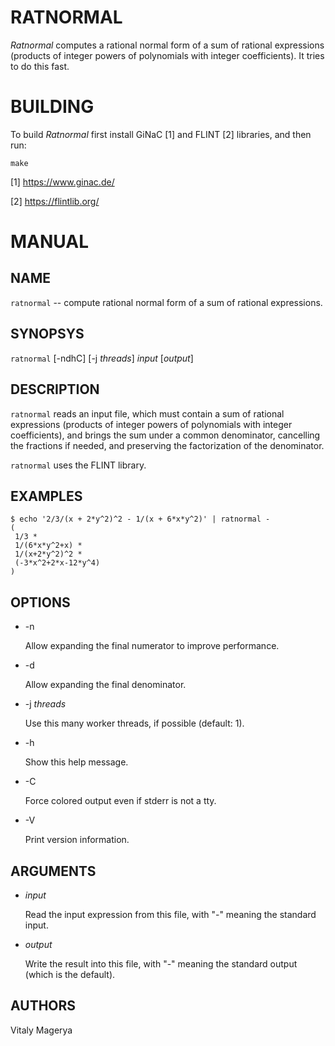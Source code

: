 # RATNORMAL

*Ratnormal* computes a rational normal form of a sum of rational
expressions (products of integer powers of polynomials with integer
coefficients). It tries to do this fast.

# BUILDING

To build *Ratnormal* first install GiNaC [1] and FLINT [2] libraries,
and then run:

    make

[1] https://www.ginac.de/

[2] https://flintlib.org/

# MANUAL

## NAME

`ratnormal` -- compute rational normal form of a sum of rational
expressions.

## SYNOPSYS

`ratnormal` [-ndhC] [-j *threads*] *input* [*output*]

## DESCRIPTION

`ratnormal` reads an input file, which must contain a sum of
rational expressions (products of integer powers of polynomials with
integer coefficients), and brings the sum under a common denominator,
cancelling the fractions if needed, and preserving the factorization
of the denominator.

`ratnormal` uses the FLINT library.

## EXAMPLES

    $ echo '2/3/(x + 2*y^2)^2 - 1/(x + 6*x*y^2)' | ratnormal -
    (
     1/3 *
     1/(6*x*y^2+x) *
     1/(x+2*y^2)^2 *
     (-3*x^2+2*x-12*y^4)
    )

## OPTIONS

* -n

  Allow expanding the final numerator to improve performance.

* -d

  Allow expanding the final denominator.

* -j *threads*

  Use this many worker threads, if possible (default: 1).

* -h

  Show this help message.

* -C

  Force colored output even if stderr is not a tty.

* -V

  Print version information.

## ARGUMENTS

* *input*

  Read the input expression from this file, with "-"
  meaning the standard input.

* *output*

  Write the result into this file, with "-" meaning
  the standard output (which is the default).

## AUTHORS

Vitaly Magerya
